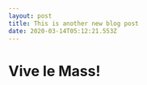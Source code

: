 ```yaml
---
layout: post
title: This is another new blog post
date: 2020-03-14T05:12:21.553Z
---
```

# Vive le Mass!